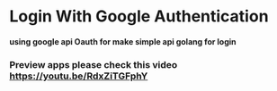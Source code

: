 # Login With Google Authentication 

#### using google api Oauth for make simple api golang for login 

### Preview apps please check this video https://youtu.be/RdxZiTGFphY
